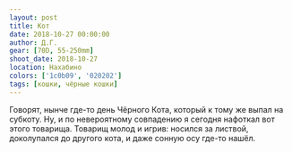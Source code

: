 ```yaml
---
layout: post
title: Кот
date: 2018-10-27 00:00:00
author: Д.Г.
gear: [70D, 55-250mm]
shoot_date: 2018-10-27
location: Нахабино
colors: ['1c0b09', '020202']
tags: [кошки, чёрные кошки]
---
```

Говорят, нынче где-то день Чёрного Кота, который к тому же выпал на субкоту. Ну, и по невероятному совпадению я сегодня нафоткал вот этого товарища. Товарищ молод и игрив: носился за листвой, доколупался до другого кота, и даже сонную осу где-то нашёл.
